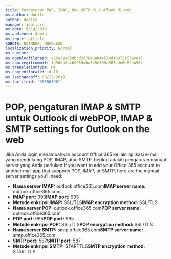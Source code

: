 ```yaml
---
title: Pengaturan POP, IMAP, dan SMTP di Outlook di web
ms.author: daeite
author: daeite
manager: joallard
ms.date: 6/14/2019
ms.audience: Admin
ms.topic: article
ROBOTS: NOINDEX, NOFOLLOW
localization_priority: Normal
ms.custom: ''
ms.openlocfilehash: d25e3ea650bcd337640ab44574d109721639ce17
ms.sourcegitcommit: 1d98db8acb9959aba3b5e308a567ade6b62da56c
ms.translationtype: MT
ms.contentlocale: id-ID
ms.lasthandoff: 08/22/2019
ms.locfileid: "36556496"
---
```

# <a name="pop-imap--smtp-settings-for-outlook-on-the-web"></a><span data-ttu-id="45407-102">POP, pengaturan IMAP & SMTP untuk Outlook di web</span><span class="sxs-lookup"><span data-stu-id="45407-102">POP, IMAP & SMTP settings for Outlook on the web</span></span>

<span data-ttu-id="45407-103">Jika Anda ingin menambahkan account Office 365 ke lain aplikasi e-mail yang mendukung POP, IMAP, atau SMTP, berikut adalah pengaturan manual server yang Anda perlukan:</span><span class="sxs-lookup"><span data-stu-id="45407-103">If you want to add your Office 365 account to another mail app that supports POP, IMAP, or SMTP, here are the manual server settings you'll need:</span></span>
  
- <span data-ttu-id="45407-104">**Nama server IMAP:** outlook.office365.com</span><span class="sxs-lookup"><span data-stu-id="45407-104">**IMAP server name:** outlook.office365.com</span></span>
- <span data-ttu-id="45407-105">**IMAP port:** 993</span><span class="sxs-lookup"><span data-stu-id="45407-105">**IMAP port:** 993</span></span>
- <span data-ttu-id="45407-106">**Metode enkripsi IMAP:** SSL/TLS</span><span class="sxs-lookup"><span data-stu-id="45407-106">**IMAP encryption method:** SSL/TLS</span></span>
- <span data-ttu-id="45407-107">**Nama server POP:** outlook.office365.com</span><span class="sxs-lookup"><span data-stu-id="45407-107">**POP server name:** outlook.office365.com</span></span>  
- <span data-ttu-id="45407-108">**POP port:** 995</span><span class="sxs-lookup"><span data-stu-id="45407-108">**POP port:** 995</span></span>  
- <span data-ttu-id="45407-109">**Metode enkripsi POP:** SSL/TLS</span><span class="sxs-lookup"><span data-stu-id="45407-109">**POP encryption method:** SSL/TLS</span></span>  
- <span data-ttu-id="45407-110">**Nama server SMTP:** smtp.office365.com</span><span class="sxs-lookup"><span data-stu-id="45407-110">**SMTP server name:** smtp.office365.com</span></span>
- <span data-ttu-id="45407-111">**SMTP port:** 587</span><span class="sxs-lookup"><span data-stu-id="45407-111">**SMTP port:** 587</span></span>
- <span data-ttu-id="45407-112">**Metode enkripsi SMTP:** STARTTLS</span><span class="sxs-lookup"><span data-stu-id="45407-112">**SMTP encryption method:** STARTTLS</span></span>